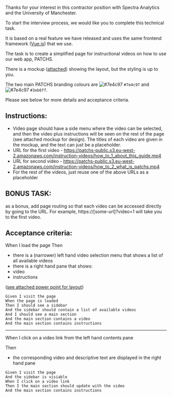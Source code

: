 Thanks for your interest in this contractor position with Spectra Analytics and the University of Manchester. 

To start the interview process, we would like you to complete this technical task. 

It is based on a real feature we have released and uses the same frontend framework ([Vue.js](https://vuejs.org)) that we use. 

The task is to create a simplified page for instructional videos on how to use our web app, PATCHS. 

There is a mockup ([attached](./__DESIGNS__/video_page_mockup.pdf)) showing the layout, but the styling is up to you. 

The two main PATCHS branding colours are ![#7e4c97](https://via.placeholder.com/15/7e4c97/000000?text=+) `#7e4c97` and ![#7e4c97](https://via.placeholder.com/15/3eb6ff/000000?text=+) `#3eb6ff`.

Please see below for more details and acceptance criteria.

## Instructions:

* Video page should have a side menu where the video can be selected, and then the video plus instructions will be seen on the rest of the page (see attached mockup for design). The titles of each video are given in the mockup, and the text can just be a placeholder.
* URL for the first video - https://patchs-public.s3.eu-west-2.amazonaws.com/instruction-videos/how_to_1_about_this_guide.mp4
* URL for second video - https://patchs-public.s3.eu-west-2.amazonaws.com/instruction-videos/how_to_2_what_is_patchs.mp4
* For the rest of the videos, just reuse one of the above URLs as a placeholder

## BONUS TASK:

as a bonus, add page routing so that each video can be accessed directly by going to the URL. For example, https://[some-url]?video=1 will take you to the first video.

## Acceptance criteria:

When I load the page
Then

* there is a (narrower) left hand video selection menu that shows a list of all available videos
* there is a right hand pane that shows:
* video
* instructions

([see attached power point for layout](./__DESIGNS__/video_page_mockup.pdf))

```gherkin
Given I visit the page
When the page is loaded
Then I should see a sidebar
And the sidebar should contain a list of available videos
And I should see a main section
And the main section contains a video
And the main section contains instructions
```

---

When I click on a video link from the left hand contents pane

Then

* the corresponding video and descriptive text are displayed in the right hand pane

```gherkin
Given I visit the page
And the sidebar is visiable
When I click on a video link
Then I the main section should update with the video
And the main section contains instructions
```
